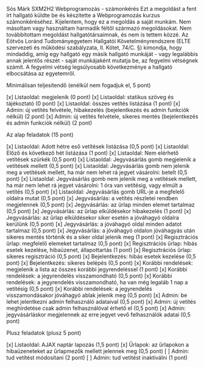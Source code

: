 Sós Márk
SXM2H2 
Webprogramozás - számonkérés
Ezt a megoldást a fent írt hallgató küldte be és készítette a Webprogramozás kurzus számonkéréséhez.
Kijelentem, hogy ez a megoldás a saját munkám. Nem másoltam vagy használtam harmadik féltől 
származó megoldásokat. Nem továbbítottam megoldást hallgatótársaimnak, és nem is tettem közzé. 
Az Eötvös Loránd Tudományegyetem Hallgatói Követelményrendszere 
(ELTE szervezeti és működési szabályzata, II. Kötet, 74/C. §) kimondja, hogy mindaddig, 
amíg egy hallgató egy másik hallgató munkáját - vagy legalábbis annak jelentős részét - 
saját munkájaként mutatja be, az fegyelmi vétségnek számít. 
A fegyelmi vétség legsúlyosabb következménye a hallgató elbocsátása az egyetemről.

Minimálisan teljesítendő (enélkül nem fogadjuk el, 5 pont)

[x] Listaoldal: megjelenik (0 pont)
[x] Listaoldal: statikus szöveg és tájékoztató (0 pont)
[x] Listaoldal: összes vetítés listázása (1 pont)
[x] Admin: új vetítés felvétele, hibakezelés (bejelentkezés és admin funkciók nélkül) (2 pont)
[x] Admin: új vetítés felvétele, sikeres mentés (bejelentkezés és admin funkciók nélkül) (2 pont)

Az alap feladatok (15 pont)

[x] Listaoldal: Adott hétre eső vetítések listázása (0,5 pont)
[x] Listaoldal: Előző és következő hét listázása (1 pont)
[x] Listaoldal: Nem elérhető vetítések szürkék (0,5 pont)
[x] Listaoldal: Jegyvásárlás gomb megjelenik a vetítések mellett (0,5 pont)
[x] Listaoldal: Jegyvásárlás gomb nem jelenik meg a vetítések mellett, ha már nem lehet rá jegyet vásárolni: betelt (0,5 pont)
[x] Listaoldal: Jegyvásárlás gomb nem jelenik meg a vetítések mellett, ha már nem lehet rá jegyet vásárolni: 1 óra van vetítésig, vagy elmúlt a vetítés (0,5 pont)
[x] Listaoldal: Jegyvásárlás gomb URL-je a megfelelő oldalra mutat (0,5 pont)
[x] Jegyvásárlás: a vetítés részletei rendben megjelennek (0,5 pont)
[x] Jegyvásárlás: az űrlap minden elemet tartalmaz (0,5 pont)
[x] Jegyvásárlás: az űrlap elküldésekor hibakezelés (1 pont)
[x] Jegyvásárlás: az űrlap elküldésekor siker esetén a jóváhagyó oldalra kerülünk (0,5 pont)
[x] Jegyvásárlás: a jóváhagyó oldal minden adatot tartalmaz (0,5 pont)
[x] Jegyvásárlás: a jóváhagyó oldalon jóváhagyás után sikeres mentés történik és a siker oldal jelenik meg (1 pont)
[x] Regisztrációs űrlap: megfelelő elemeket tartalmaz (0,5 pont)
[x] Regisztrációs űrlap: hibás esetek kezelése, hibaüzenet, állapottartás (1 pont)
[x] Regisztrációs űrlap: sikeres regisztráció (0,5 pont)
[x] Bejelentkezés: hibás esetek kezelése (0,5 pont)
[x] Bejelentkezés: sikeres belépés (0,5 pont)
[x] Korábbi rendelések: megjelenik a lista az összes korábbi jegyrendeléssel (1 pont)
[x] Korábbi rendelések: a jegyrendelés visszamondható (0,5 pont)
[x] Korábbi rendelések: a jegyrendelés visszamondható, ha van még legaláb 1 nap a vetítésig (0,5 pont)
[x] Korábbi rendelések: a jegyrendelés visszamondásakor jóváhagyó ablak jelenik meg (0,5 pont)
[x] Admin: be lehet jelentkezni admin felhasználó adataival (0,5 pont)
[x] Admin: új vetítés meghirdetése csak admin felhasználóval érhető el (0,5 pont)
[x] Admin: jegyvásárláskor megjelennek az erre jegyet vevő felhasználók adatai (0,5 pont)

Plusz feladatok (plusz 5 pont)

[x] Listaoldal: AJAX naptár lapozás (1,5 pont)
[x] Űrlapok: az űrlapokon a hibaüzeneteket az űrlapmezők mellett jelennek meg (0,5 pont)
[ ] Admin: tud vetítést módosítani (2 pont)
[ ] Admin: tud vetítést inaktiválni (1 pont)